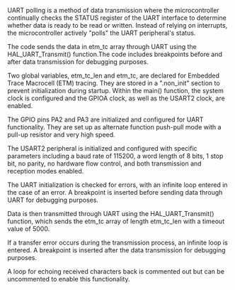 UART polling is a method of data transmission where the microcontroller continually checks the STATUS register of the UART interface to determine whether data is ready to be read or written. Instead of relying on interrupts, the microcontroller actively "polls" the UART peripheral's status. 




The code sends the data in etm_tc array through UART using the HAL_UART_Transmit() function.The code includes breakpoints before and after data transmission for debugging purposes.


Two global variables, etm_tc_len and etm_tc, are declared for Embedded Trace Macrocell (ETM) tracing. They are stored in a ".non_init" section to prevent initialization during startup.
Within the main() function, the system clock is configured and the GPIOA clock, as well as the USART2 clock, are enabled.

The GPIO pins PA2 and PA3 are initialized and configured for UART functionality. They are set up as alternate function push-pull mode with a pull-up resistor and very high speed.

The USART2 peripheral is initialized and configured with specific parameters including a baud rate of 115200, a word length of 8 bits, 1 stop bit, no parity, no hardware flow control, and both transmission and reception modes enabled.

The UART initialization is checked for errors, with an infinite loop entered in the case of an error.
A breakpoint is inserted before sending data through UART for debugging purposes.

Data is then transmitted through UART using the HAL_UART_Transmit() function, which sends the etm_tc array of length etm_tc_len with a timeout value of 5000.

If a transfer error occurs during the transmission process, an infinite loop is entered.
A breakpoint is inserted after the data transmission for debugging purposes.

A loop for echoing received characters back is commented out but can be uncommented to enable this functionality.

